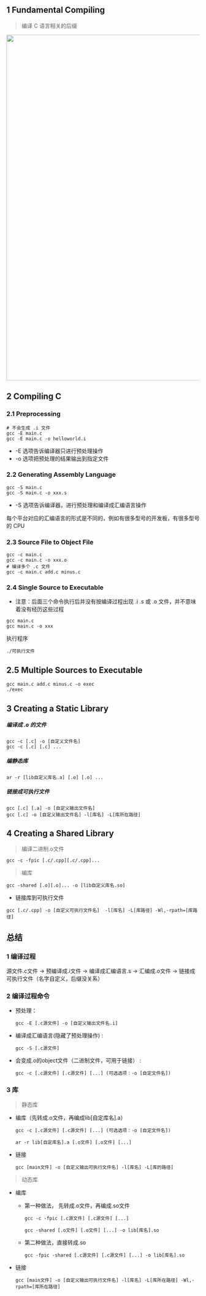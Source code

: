 
## 1 Fundamental Compiling
>编译 C 语言相关的后缀
<div align=center>
<image src='imgs/filenamesuffixes1.png' width=900>
</div>

## 2 Compiling C
### 2.1 Preprocessing

```shell
# 不会生成 .i 文件
gcc -E main.c
gcc -E main.c -o helloworld.i
```
- -E 选项告诉编译器只进行预处理操作
- -o 选项把预处理的结果输出到指定文件      


### 2.2 Generating Assembly Language
```shell
gcc -S main.c
gcc -S main.c -o xxx.s
```
- -S 选项告诉编译器，进行预处理和编译成汇编语言操作

每个平台对应的汇编语言的形式是不同的，例如有很多型号的开发板，有很多型号的 CPU


### 2.3 Source File to Object File
```shell
gcc -c main.c
gcc -c main.c -o xxx.o
# 编译多个 .c 文件
gcc -c main.c add.c minus.c
```


### 2.4 Single Source to Executable
- 注意：后面三个命令执行后并没有按编译过程出现 .i .s 或 .o 文件，并不意味着没有经历这些过程

```shell
gcc main.c
gcc main.c -o xxx
```

执行程序
```
./可执行文件
```

## 2.5 Multiple Sources to Executable
```
gcc main.c add.c minus.c -o exec
./exec
```



## 3 Creating a Static Library

##### 编译成 .o 的文件
```shell
gcc -c [.c] -o [自定义文件名] 
gcc -c [.c] [.c] ...
```
##### 编静态库
```shell
ar -r [lib自定义库名.a] [.o] [.o] ...
```
##### 链接成可执行文件
```shell
gcc [.c] [.a] -o [自定义输出文件名]
gcc [.c] -o [自定义输出文件名] -l[库名] -L[库所在路径]
```



## 4 Creating a Shared Library

>编译二进制.o文件
```shell
gcc -c -fpic [.c/.cpp][.c/.cpp]... 
```
>编库
```shell
gcc -shared [.o][.o]... -o [lib自定义库名.so]
```
- 链接库到可执行文件
```shell
gcc [.c/.cpp] -o [自定义可执行文件名]  -l[库名] -L[库路径] -Wl,-rpath=[库路径]
```


## 总结
### 1 编译过程
源文件.c文件 -> 预编译成.i文件 -> 编译成汇编语言.s -> 汇编成.o文件 -> 链接成可执行文件（名字自定义，后缀没关系）

### 2 编译过程命令
- 预处理： 
    ```
    gcc -E [.c源文件] -o [自定义输出文件名.i]
    ```
- 编译成汇编语言(隐藏了预处理操作) :
    ```
    gcc -S [.c源文件] 
    ```
- 会变成.o的object文件（二进制文件，可用于链接） :
    ```
    gcc -c [.c源文件] [.c源文件] [...] (可选选项：-o [自定文件名])
    ```
### 3 库
>静态库
- 编库（先转成.o文件，再编成lib[自定库名].a）
    ```
    gcc -c [.c源文件] [.c源文件] [...] (可选选项：-o [自定文件名])
    ```
    ```
    ar -r lib[自定库名].a [.o文件] [.o文件] [...]
    ```
- 链接
    ```
    gcc [main文件] -o [自定义输出可执行文件名] -l[库名] -L[库的路径]
    ```
>动态库
- 编库      
    - 第一种做法， 先转成.o文件，再编成.so文件
        ```shell
        gcc -c -fpic [.c源文件] [.c源文件] [...]
        ```
        ```shell
        gcc -shared [.o文件] [.o文件] [...] -o lib[库名].so
        ```
    - 第二种做法，直接转成.so
        ```shell
        gcc -fpic -shared [.c源文件] [.c源文件] [...] -o lib[库名].so
        ```
- 链接

    ```shell
    gcc [main文件] -o [自定义输出可执行文件名] -l[库名] -L[库所在路径] -Wl,-rpath=[库所在路径]
    ```
        
